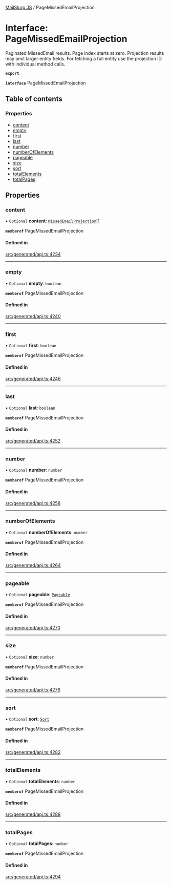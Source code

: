 [MailSlurp JS](../README.md) / PageMissedEmailProjection

# Interface: PageMissedEmailProjection

Paginated MissedEmail results. Page index starts at zero. Projection results may omit larger entity fields. For fetching a full entity use the projection ID with individual method calls.

**`export`**

**`interface`** PageMissedEmailProjection

## Table of contents

### Properties

- [content](PageMissedEmailProjection.md#content)
- [empty](PageMissedEmailProjection.md#empty)
- [first](PageMissedEmailProjection.md#first)
- [last](PageMissedEmailProjection.md#last)
- [number](PageMissedEmailProjection.md#number)
- [numberOfElements](PageMissedEmailProjection.md#numberofelements)
- [pageable](PageMissedEmailProjection.md#pageable)
- [size](PageMissedEmailProjection.md#size)
- [sort](PageMissedEmailProjection.md#sort)
- [totalElements](PageMissedEmailProjection.md#totalelements)
- [totalPages](PageMissedEmailProjection.md#totalpages)

## Properties

### content

• `Optional` **content**: [`MissedEmailProjection`](MissedEmailProjection.md)[]

**`memberof`** PageMissedEmailProjection

#### Defined in

[src/generated/api.ts:4234](https://github.com/mailslurp/mailslurp-client/blob/6534d6f/src/generated/api.ts#L4234)

___

### empty

• `Optional` **empty**: `boolean`

**`memberof`** PageMissedEmailProjection

#### Defined in

[src/generated/api.ts:4240](https://github.com/mailslurp/mailslurp-client/blob/6534d6f/src/generated/api.ts#L4240)

___

### first

• `Optional` **first**: `boolean`

**`memberof`** PageMissedEmailProjection

#### Defined in

[src/generated/api.ts:4246](https://github.com/mailslurp/mailslurp-client/blob/6534d6f/src/generated/api.ts#L4246)

___

### last

• `Optional` **last**: `boolean`

**`memberof`** PageMissedEmailProjection

#### Defined in

[src/generated/api.ts:4252](https://github.com/mailslurp/mailslurp-client/blob/6534d6f/src/generated/api.ts#L4252)

___

### number

• `Optional` **number**: `number`

**`memberof`** PageMissedEmailProjection

#### Defined in

[src/generated/api.ts:4258](https://github.com/mailslurp/mailslurp-client/blob/6534d6f/src/generated/api.ts#L4258)

___

### numberOfElements

• `Optional` **numberOfElements**: `number`

**`memberof`** PageMissedEmailProjection

#### Defined in

[src/generated/api.ts:4264](https://github.com/mailslurp/mailslurp-client/blob/6534d6f/src/generated/api.ts#L4264)

___

### pageable

• `Optional` **pageable**: [`Pageable`](Pageable.md)

**`memberof`** PageMissedEmailProjection

#### Defined in

[src/generated/api.ts:4270](https://github.com/mailslurp/mailslurp-client/blob/6534d6f/src/generated/api.ts#L4270)

___

### size

• `Optional` **size**: `number`

**`memberof`** PageMissedEmailProjection

#### Defined in

[src/generated/api.ts:4276](https://github.com/mailslurp/mailslurp-client/blob/6534d6f/src/generated/api.ts#L4276)

___

### sort

• `Optional` **sort**: [`Sort`](Sort.md)

**`memberof`** PageMissedEmailProjection

#### Defined in

[src/generated/api.ts:4282](https://github.com/mailslurp/mailslurp-client/blob/6534d6f/src/generated/api.ts#L4282)

___

### totalElements

• `Optional` **totalElements**: `number`

**`memberof`** PageMissedEmailProjection

#### Defined in

[src/generated/api.ts:4288](https://github.com/mailslurp/mailslurp-client/blob/6534d6f/src/generated/api.ts#L4288)

___

### totalPages

• `Optional` **totalPages**: `number`

**`memberof`** PageMissedEmailProjection

#### Defined in

[src/generated/api.ts:4294](https://github.com/mailslurp/mailslurp-client/blob/6534d6f/src/generated/api.ts#L4294)
